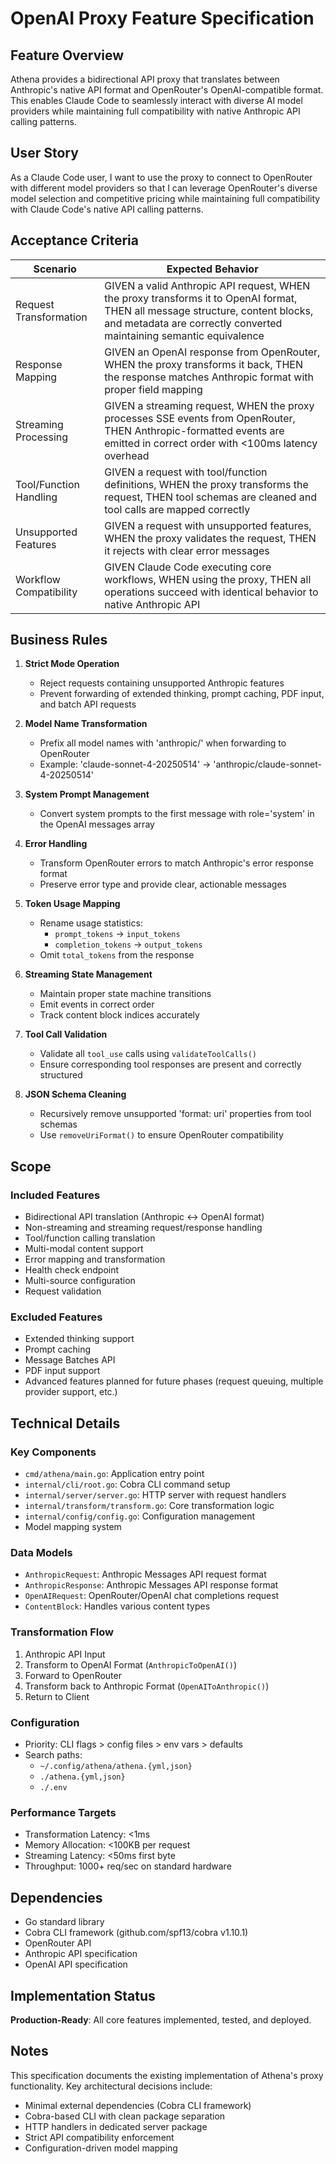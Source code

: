 # OpenAI Proxy Feature Specification

## Feature Overview
Athena provides a bidirectional API proxy that translates between Anthropic's native API format and OpenRouter's OpenAI-compatible format. This enables Claude Code to seamlessly interact with diverse AI model providers while maintaining full compatibility with native Anthropic API calling patterns.

## User Story
As a Claude Code user, I want to use the proxy to connect to OpenRouter with different model providers so that I can leverage OpenRouter's diverse model selection and competitive pricing while maintaining full compatibility with Claude Code's native API calling patterns.

## Acceptance Criteria

| Scenario | Expected Behavior |
|----------|-------------------|
| Request Transformation | GIVEN a valid Anthropic API request, WHEN the proxy transforms it to OpenAI format, THEN all message structure, content blocks, and metadata are correctly converted maintaining semantic equivalence |
| Response Mapping | GIVEN an OpenAI response from OpenRouter, WHEN the proxy transforms it back, THEN the response matches Anthropic format with proper field mapping |
| Streaming Processing | GIVEN a streaming request, WHEN the proxy processes SSE events from OpenRouter, THEN Anthropic-formatted events are emitted in correct order with <100ms latency overhead |
| Tool/Function Handling | GIVEN a request with tool/function definitions, WHEN the proxy transforms the request, THEN tool schemas are cleaned and tool calls are mapped correctly |
| Unsupported Features | GIVEN a request with unsupported features, WHEN the proxy validates the request, THEN it rejects with clear error messages |
| Workflow Compatibility | GIVEN Claude Code executing core workflows, WHEN using the proxy, THEN all operations succeed with identical behavior to native Anthropic API |

## Business Rules

1. **Strict Mode Operation**
   - Reject requests containing unsupported Anthropic features
   - Prevent forwarding of extended thinking, prompt caching, PDF input, and batch API requests

2. **Model Name Transformation**
   - Prefix all model names with 'anthropic/' when forwarding to OpenRouter
   - Example: 'claude-sonnet-4-20250514' → 'anthropic/claude-sonnet-4-20250514'

3. **System Prompt Management**
   - Convert system prompts to the first message with role='system' in the OpenAI messages array

4. **Error Handling**
   - Transform OpenRouter errors to match Anthropic's error response format
   - Preserve error type and provide clear, actionable messages

5. **Token Usage Mapping**
   - Rename usage statistics:
     - `prompt_tokens` → `input_tokens`
     - `completion_tokens` → `output_tokens`
   - Omit `total_tokens` from the response

6. **Streaming State Management**
   - Maintain proper state machine transitions
   - Emit events in correct order
   - Track content block indices accurately

7. **Tool Call Validation**
   - Validate all `tool_use` calls using `validateToolCalls()`
   - Ensure corresponding tool responses are present and correctly structured

8. **JSON Schema Cleaning**
   - Recursively remove unsupported 'format: uri' properties from tool schemas
   - Use `removeUriFormat()` to ensure OpenRouter compatibility

## Scope

### Included Features
- Bidirectional API translation (Anthropic ↔ OpenAI format)
- Non-streaming and streaming request/response handling
- Tool/function calling translation
- Multi-modal content support
- Error mapping and transformation
- Health check endpoint
- Multi-source configuration
- Request validation

### Excluded Features
- Extended thinking support
- Prompt caching
- Message Batches API
- PDF input support
- Advanced features planned for future phases (request queuing, multiple provider support, etc.)

## Technical Details

### Key Components
- `cmd/athena/main.go`: Application entry point
- `internal/cli/root.go`: Cobra CLI command setup
- `internal/server/server.go`: HTTP server with request handlers
- `internal/transform/transform.go`: Core transformation logic
- `internal/config/config.go`: Configuration management
- Model mapping system

### Data Models
- `AnthropicRequest`: Anthropic Messages API request format
- `AnthropicResponse`: Anthropic Messages API response format
- `OpenAIRequest`: OpenRouter/OpenAI chat completions request
- `ContentBlock`: Handles various content types

### Transformation Flow
1. Anthropic API Input
2. Transform to OpenAI Format (`AnthropicToOpenAI()`)
3. Forward to OpenRouter
4. Transform back to Anthropic Format (`OpenAIToAnthropic()`)
5. Return to Client

### Configuration
- Priority: CLI flags > config files > env vars > defaults
- Search paths:
  - `~/.config/athena/athena.{yml,json}`
  - `./athena.{yml,json}`
  - `./.env`

### Performance Targets
- Transformation Latency: <1ms
- Memory Allocation: <100KB per request
- Streaming Latency: <50ms first byte
- Throughput: 1000+ req/sec on standard hardware

## Dependencies
- Go standard library
- Cobra CLI framework (github.com/spf13/cobra v1.10.1)
- OpenRouter API
- Anthropic API specification
- OpenAI API specification

## Implementation Status
**Production-Ready**: All core features implemented, tested, and deployed.

## Notes
This specification documents the existing implementation of Athena's proxy functionality. Key architectural decisions include:
- Minimal external dependencies (Cobra CLI framework)
- Cobra-based CLI with clean package separation
- HTTP handlers in dedicated server package
- Strict API compatibility enforcement
- Configuration-driven model mapping